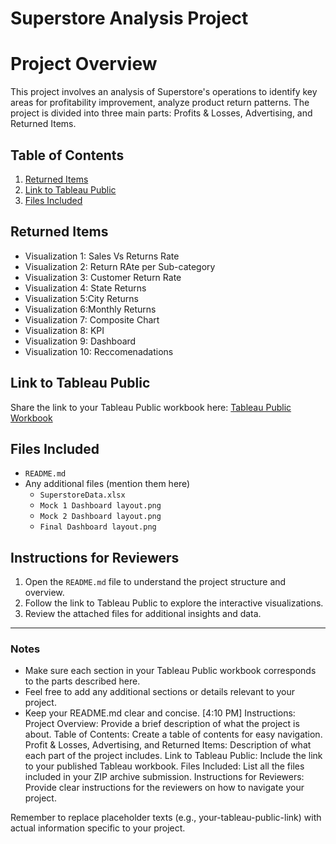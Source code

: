 # Superstore Analysis Project

# Project Overview
This project involves an analysis of Superstore's operations to identify key areas for profitability improvement, analyze product return patterns. 
The project is divided into three main parts: Profits & Losses, Advertising, and Returned Items.

## Table of Contents
1. [Returned Items](#returned-items)
2. [Link to Tableau Public](https://public.tableau.com/app/profile/jonquis.d.bouyea/viz/StorytellingwithDataProject_17204852488910/Story12?publish=yes)
3. [Files Included](#files-included)

## Returned Items
- Visualization 1: Sales Vs Returns Rate
- Visualization 2: Return RAte per Sub-category
- Visualization 3: Customer Return Rate
- Visualization 4: State Returns
- Visualization 5:City Returns
- Visualization 6:Monthly Returns
- Visualization 7: Composite Chart
- Visualization 8: KPI
- Visualization 9: Dashboard
- Visualization 10: Reccomenadations

## Link to Tableau Public
Share the link to your Tableau Public workbook here:
[Tableau Public Workbook](https://public.tableau.com/app/profile/jonquis.d.bouyea/viz/StorytellingwithDataProject_17204852488910/Story12?publish=yes)

## Files Included
- `README.md`
- Any additional files (mention them here)
  - `SuperstoreData.xlsx`
  - `Mock 1 Dashboard layout.png`
  - `Mock 2 Dashboard layout.png`
  - `Final Dashboard layout.png`

## Instructions for Reviewers
1. Open the `README.md` file to understand the project structure and overview.
2. Follow the link to Tableau Public to explore the interactive visualizations.
3. Review the attached files for additional insights and data.

---

### Notes
- Make sure each section in your Tableau Public workbook corresponds to the parts described here.
- Feel free to add any additional sections or details relevant to your project.
- Keep your README.md clear and concise.
[4:10 PM]
Instructions:
Project Overview: Provide a brief description of what the project is about.
Table of Contents: Create a table of contents for easy navigation.
Profit & Losses, Advertising, and Returned Items: Description of what each part of the project includes.
Link to Tableau Public: Include the link to your published Tableau workbook.
Files Included: List all the files included in your ZIP archive submission.
Instructions for Reviewers: Provide clear instructions for the reviewers on how to navigate your project.

Remember to replace placeholder texts (e.g., your-tableau-public-link) with actual information specific to your project.
